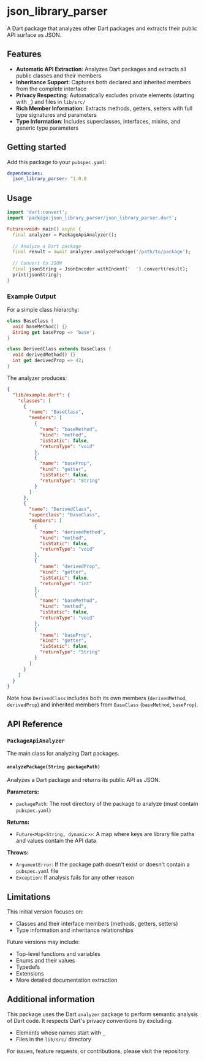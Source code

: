 # json_library_parser

A Dart package that analyzes other Dart packages and extracts their public API surface as JSON.

## Features

- **Automatic API Extraction**: Analyzes Dart packages and extracts all public classes and their members
- **Inheritance Support**: Captures both declared and inherited members from the complete interface
- **Privacy Respecting**: Automatically excludes private elements (starting with `_`) and files in `lib/src/`
- **Rich Member Information**: Extracts methods, getters, setters with full type signatures and parameters
- **Type Information**: Includes superclasses, interfaces, mixins, and generic type parameters

## Getting started

Add this package to your `pubspec.yaml`:

```yaml
dependencies:
  json_library_parser: ^1.0.0
```

## Usage

```dart
import 'dart:convert';
import 'package:json_library_parser/json_library_parser.dart';

Future<void> main() async {
  final analyzer = PackageApiAnalyzer();
  
  // Analyze a Dart package
  final result = await analyzer.analyzePackage('/path/to/package');
  
  // Convert to JSON
  final jsonString = JsonEncoder.withIndent('  ').convert(result);
  print(jsonString);
}
```

### Example Output

For a simple class hierarchy:

```dart
class BaseClass {
  void baseMethod() {}
  String get baseProp => 'base';
}

class DerivedClass extends BaseClass {
  void derivedMethod() {}
  int get derivedProp => 42;
}
```

The analyzer produces:

```json
{
  "lib/example.dart": {
    "classes": [
      {
        "name": "BaseClass",
        "members": [
          {
            "name": "baseMethod",
            "kind": "method",
            "isStatic": false,
            "returnType": "void"
          },
          {
            "name": "baseProp",
            "kind": "getter",
            "isStatic": false,
            "returnType": "String"
          }
        ]
      },
      {
        "name": "DerivedClass",
        "superclass": "BaseClass",
        "members": [
          {
            "name": "derivedMethod",
            "kind": "method",
            "isStatic": false,
            "returnType": "void"
          },
          {
            "name": "derivedProp",
            "kind": "getter",
            "isStatic": false,
            "returnType": "int"
          },
          {
            "name": "baseMethod",
            "kind": "method",
            "isStatic": false,
            "returnType": "void"
          },
          {
            "name": "baseProp",
            "kind": "getter",
            "isStatic": false,
            "returnType": "String"
          }
        ]
      }
    ]
  }
}
```

Note how `DerivedClass` includes both its own members (`derivedMethod`, `derivedProp`) and inherited members from `BaseClass` (`baseMethod`, `baseProp`).

## API Reference

### `PackageApiAnalyzer`

The main class for analyzing Dart packages.

#### `analyzePackage(String packagePath)`

Analyzes a Dart package and returns its public API as JSON.

**Parameters:**
- `packagePath`: The root directory of the package to analyze (must contain `pubspec.yaml`)

**Returns:**
- `Future<Map<String, dynamic>>`: A map where keys are library file paths and values contain the API data

**Throws:**
- `ArgumentError`: If the package path doesn't exist or doesn't contain a `pubspec.yaml` file
- `Exception`: If analysis fails for any other reason

## Limitations

This initial version focuses on:
- Classes and their interface members (methods, getters, setters)
- Type information and inheritance relationships

Future versions may include:
- Top-level functions and variables
- Enums and their values
- Typedefs
- Extensions
- More detailed documentation extraction

## Additional information

This package uses the Dart `analyzer` package to perform semantic analysis of Dart code. It respects Dart's privacy conventions by excluding:
- Elements whose names start with `_`
- Files in the `lib/src/` directory

For issues, feature requests, or contributions, please visit the repository.

